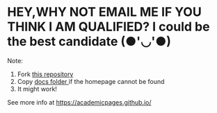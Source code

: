 # HEY,WHY NOT EMAIL ME IF YOU THINK I AM QUALIFIED? I could be the best candidate (●'◡'●)


Note:
1. Fork [this repository](https://github.com/academicpages/academicpages.github.io) 
2. Copy [docs folder ](https://github.com/ShianLin/shianlin.github.io/tree/main/docs) if the homepage cannot be found
3. It might work!

See more info at https://academicpages.github.io/

